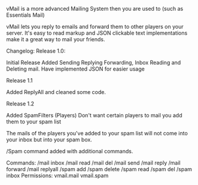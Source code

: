  

vMail is a more advanced Mailing System then you are used to (such as Essentials Mail)

 

vMail lets you reply to emails and forward them to other players on your server.
It's easy to read markup and JSON clickable text implementations make it a great way to mail your friends.

Changelog:
Release 1.0:

Initial Release
Added Sending Replying Forwarding, Inbox Reading and Deleting mail.
Have implemented JSON for easier usage

Release 1.1


Added ReplyAll and cleaned some code.

Release 1.2

Added SpamFilters (Players)
Don't want certain players to mail you add them to your spam list

The mails of the players you've added to your spam list will not come into your inbox but into your spam box.

/Spam command added with additional commands.

Commands:
/mail inbox 
/mail read <id>
/mail del <id>
/mail send <Name> <Subject> <Msg>
/mail reply <id> <Msg>
/mail forward <id> <msg>
/mail replyall <msg>
/spam add <player>
/spam delete <player>
/spam read <id>
/spam del <id>
/spam inbox
Permissions:
vmail.mail
vmail.spam
